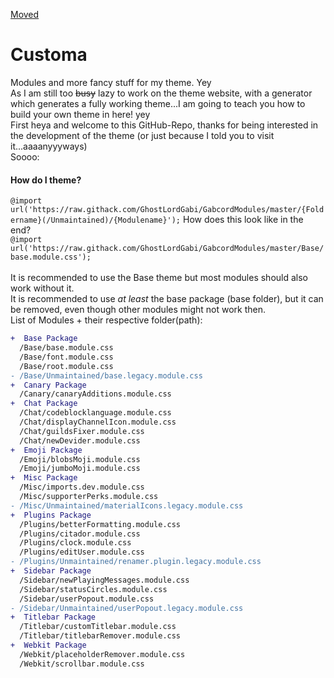[Moved](https://github.com/Customa/Customa)

# Customa
Modules and more fancy stuff for my theme. Yey<br>
As I am still too ~~busy~~ lazy to work on the theme website, with a generator which generates a fully working theme...I am going to teach you how to build your own theme in here! yey<br>
First heya and welcome to this GitHub-Repo, thanks for being interested in the development of the theme (or just because I told you to visit it...aaaanyyyways)<br>
Soooo:<br>
#### How do I theme?<br>
`@import url('https://raw.githack.com/GhostLordGabi/GabcordModules/master/{Foldername}(/Unmaintained)/{Modulename}');`
How does this look like in the end?<br>
`@import url('https://raw.githack.com/GhostLordGabi/GabcordModules/master/Base/base.module.css');`<br><br>
It is recommended to use the Base theme but most modules should also work without it.<br>
It is recommended to use *at least* the base package (base folder), but it can be removed, even though other modules might not work then.<br>
List of Modules + their respective folder(path):
```Diff
+  Base Package
  /Base/base.module.css
  /Base/font.module.css
  /Base/root.module.css
- /Base/Unmaintained/base.legacy.module.css
+  Canary Package
  /Canary/canaryAdditions.module.css
+  Chat Package
  /Chat/codeblocklanguage.module.css
  /Chat/displayChannelIcon.module.css
  /Chat/guildsFixer.module.css
  /Chat/newDevider.module.css
+  Emoji Package
  /Emoji/blobsMoji.module.css
  /Emoji/jumboMoji.module.css
+  Misc Package
  /Misc/imports.dev.module.css
  /Misc/supporterPerks.module.css
- /Misc/Unmaintained/materialIcons.legacy.module.css
+  Plugins Package
  /Plugins/betterFormatting.module.css
  /Plugins/citador.module.css
  /Plugins/clock.module.css
  /Plugins/editUser.module.css
- /Plugins/Unmaintained/renamer.plugin.legacy.module.css
+  Sidebar Package
  /Sidebar/newPlayingMessages.module.css
  /Sidebar/statusCircles.module.css
  /Sidebar/userPopout.module.css
- /Sidebar/Unmaintained/userPopout.legacy.module.css
+  Titlebar Package
  /Titlebar/customTitlebar.module.css
  /Titlebar/titlebarRemover.module.css
+  Webkit Package  
  /Webkit/placeholderRemover.module.css
  /Webkit/scrollbar.module.css 
```
